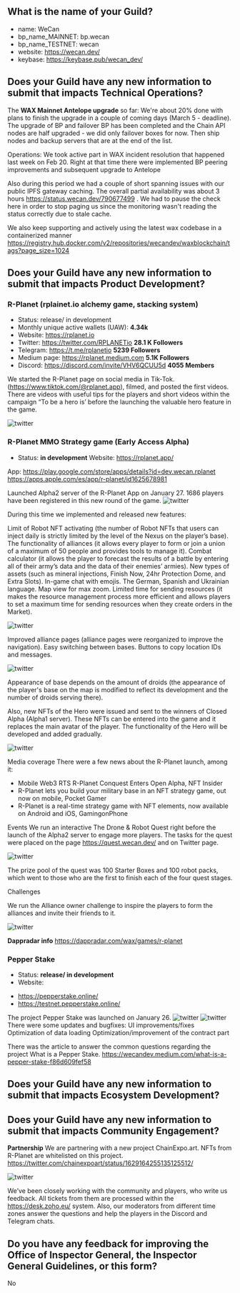 ## What is the name of your Guild?

* name: WeCan
* bp_name_MAINNET: bp.wecan
* bp_name_TESTNET: wecan
* website: https://wecan.dev/
* keybase: https://keybase.pub/wecan_dev/

## Does your Guild have any new information to submit that impacts Technical Operations?

The **WAX Mainnet Antelope upgrade** so far:
We're about 20% done with plans to finish the upgrade in a couple of coming days (March 5 - deadline).
The upgrade of BP and failover BP has been completed and the Chain API nodes are half upgraded - we did only failover boxes for now.
Then ship nodes and backup servers that are at the end of the list.

Operations:
We took active part in WAX incident resolution that happened last week on Feb 20.
Right at that time there were implemented BP peering improvements and subsequent upgrade to Antelope

Also during this period we had a couple of short spanning issues with our public IPFS gateway caching.
The overall partial availability was about 3 hours https://status.wecan.dev/790677499 .
We had to pause the check here in order to stop paging us since the monitoring wasn't reading the status correctly due to stale cache.

We also keep supporting and actively using the latest wax codebase in a containerized manner https://registry.hub.docker.com/v2/repositories/wecandev/waxblockchain/tags?page_size=1024

## Does your Guild have any new information to submit that impacts Product Development?

### R-Planet (rplainet.io alchemy game, stacking system)
* Status: release/ in development
* Monthly unique active wallets (UAW): **4.34k**
* Website: https://rplanet.io
* Twitter: https://twitter.com/RPLANETio **28.1 K Followers**
* Telegram: https://t.me/rplanetio **5239 Followers**
* Medium page: https://rplanet.medium.com **5.1K Followers**
* Discord: https://discord.com/invite/VHV6QCUU5d **4055 Members**

We started the R-Planet page on social media in Tik-Tok. (https://www.tiktok.com/@rplanet.app), filmed, and posted the first videos.
There are videos with useful tips for the players and short videos within the campaign “To be a hero is’ before the launching the valuable hero feature in the game.

![twitter](https://github.com/We-Can-dev/waxguilds/blob/march-2023/reports/bp.wecan/images/wecan_image48.png)

### R-Planet MMO Strategy game (Early Access Alpha)
* Status: **in development**
Website:
https://rplanet.app/

App:
https://play.google.com/store/apps/details?id=dev.wecan.rplanet
https://apps.apple.com/es/app/r-planet/id1625678981

Launched Alpha2 server of the R-Planet App on January 27. 1686 players have been registered in this new round of the game.
![twitter](https://github.com/We-Can-dev/waxguilds/blob/march-2023/reports/bp.wecan/images/wecan_image42.png)

During this time we implemented and released new features:

Limit of Robot NFT activating (the number of Robot NFTs that users can inject daily is strictly limited by the level of the Nexus on the player’s base).
The functionality of alliances (it allows every player to form or join a union of a maximum of 50 people and provides tools to manage it).
Combat calculator (it allows the player to forecast the results of a battle by entering all of their army’s data and the data of their enemies’ armies).
New types of assets (such as mineral injections, Finish Now, 24hr Protection Dome, and Extra Slots).
In-game chat with emojis.
The German, Spanish and Ukrainian language.
Map view for max zoom.
Limited time for sending resources (it makes the resource management process more efficient and allows players to set a maximum time for sending resources when they create orders in the Market).

![twitter](https://github.com/We-Can-dev/waxguilds/blob/march-2023/reports/bp.wecan/images/wecan_image43.png)

Improved alliance pages (alliance pages were reorganized to improve the navigation).
Easy switching between bases.
Buttons to copy location IDs and messages.

![twitter](https://github.com/We-Can-dev/waxguilds/blob/march-2023/reports/bp.wecan/images/wecan_image44.png)

Appearance of base depends on the amount of droids (the appearance of the player's base on the map is modified to reflect its development and the number of droids serving there).

Also, new NFTs of the Hero were issued and sent to the winners of Closed Alpha (Alpha1 server). These NFTs can be entered into the game and it replaces the main avatar of the player. The functionality of the Hero will be developed and added gradually.

![twitter](https://github.com/We-Can-dev/waxguilds/blob/march-2023/reports/bp.wecan/images/wecan_image45.png)

Media coverage
There were a few news about the R-Planet launch, among it:
- Mobile Web3 RTS R-Planet Conquest Enters Open Alpha, NFT Insider
-  R-Planet lets you build your military base in an NFT strategy game, out now on mobile, Pocket Gamer
- R-Planet is a real-time strategy game with NFT elements, now available on Android and iOS, GamingonPhone

Events
We run an interactive The Drone & Robot Quest right before the launch of the Alpha2 server to engage more players. The tasks for the quest were placed on the page https://quest.wecan.dev/ and on Twitter page.

![twitter](https://github.com/We-Can-dev/waxguilds/blob/march-2023/reports/bp.wecan/images/wecan_image46.png)

The prize pool of the quest was 100 Starter Boxes and 100 robot packs, which went to those who are the first to finish each of the four quest stages.

Challenges

We run the Alliance owner challenge to inspire the players to form the alliances and invite their friends to it.

![twitter](https://github.com/We-Can-dev/waxguilds/blob/march-2023/reports/bp.wecan/images/wecan_image47.png)


**Dappradar info**
https://dappradar.com/wax/games/r-planet


### Pepper Stake
* Status: **release/ in development**
* Website:
 - https://pepperstake.online/
 - https://testnet.pepperstake.online/

The project Pepper Stake was launched on January 26.
![twitter](https://github.com/We-Can-dev/waxguilds/blob/march-2023/reports/bp.wecan/images/wecan_image49.png)
![twitter](https://github.com/We-Can-dev/waxguilds/blob/march-2023/reports/bp.wecan/images/wecan_image50.png)
There were some updates and bugfixes:
UI improvements/fixes
Optimization of data loading
Optimization/improvement of the contract part

There was the article to answer the common questions regarding the project What is a Pepper Stake.
https://wecandev.medium.com/what-is-a-pepper-stake-f86d609fef58


## Does your Guild have any new information to submit that impacts Ecosystem Development?


## Does your Guild have any new information to submit that impacts Community Engagement?

**Partnership**
We are partnering with a new project ChainExpo.art. NFTs from R-Planet are whitelisted on this project.  https://twitter.com/chainexpoart/status/1629164255135125512/

![twitter](https://github.com/We-Can-dev/waxguilds/blob/march-2023/reports/bp.wecan/images/wecan_image50.png)

We’ve been closely working with the community and players, who write us feedback. All tickets from them are processed within the  https://desk.zoho.eu/ system.  Also, our moderators from different time zones answer the questions and help the players in the Discord and Telegram chats.


## Do you have any feedback for improving the Office of Inspector General, the Inspector General Guidelines, or this form?

No
